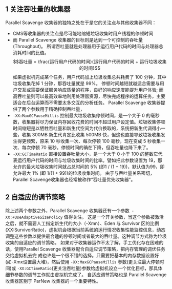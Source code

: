 ## 1 关注吞吐量的收集器
Parallel Scavenge 收集器的独特之处在于是它的关注点与其他收集器不同：
- CMS等收集器的关注点是尽可能地缩短垃圾收集时用户线程的停顿时间
- 而 Parallel Scavenge 收集器的目标则是达到一个可控制的吞吐量(Throughput)。
所谓吞吐量就是处理器用于运行用户代码的时间与处理器总消耗时间的比值。
$$吞吐量 = \frac{运行用户代码的时间}{运行用户代码的时间 + 运行垃圾收集的时间}$$
如果虚拟机完成某个任务，用户代码加上垃圾收集总共耗费了 100 分钟，其中垃圾收集花掉 1 分钟，那吞吐量就是 99%。
停顿时间越短就越适合需要与用户交互或需要保证服务响应质量的程序，良好的响应速度能提升用户体验;
而高吞吐量则可以最高效率地利用处理器资源，尽快完成程序的运算任务，主要适合在后台运算而不需要太多交互的分析任务。
Parallel Scavenge 收集器提供了两个参数用于精确控制吞吐量，
- `-XX:MaxGCPauseMillis` 控制最大垃圾收集停顿时间，是一个大于 0 的毫秒数，收集器将尽力保证内存回收花费的时间不超过用户设定值。垃圾收集停顿时间缩短是以牺牲吞吐量和新生代空间为代价换取的，系统把新生代调得小一些，收集 300MB 新生代肯定比收集 500MB 快，但这也直接导致垃圾收集发生得更频繁，原来 10 秒收集一次、每次停顿 100 毫秒，现在变成 5 秒收集一次、每次停顿 70 毫秒。停顿时间的确在下降，但吞吐量也降下来了。
- `-XX:GCTimeRatio` 直接设置吞吐量大小，是一个大于 0 小于 100 的整数它代表运行用户代码的时间与垃圾收集时间的比率。譬如把此参数设置为 19，那允许的最大垃圾收集时间就占总时间的 5% (即1 / (1 + 19))，默认值为99，即允许最大 1% (即 1/(1 + 99))的垃圾收集时间。
由于与吞吐量关系密切，Parallel Scavenge收集器也经常被称作“吞吐量优先收集器”。
## 2 自适应的调节策略
除上述两个参数之外，Parallel Scavenge 收集器还有一个参数` -XX:+UseAdaptiveSizePolicy` 值得关注。
这是一个开关参数，当这个参数被激活之后，就不需要人工指定新生代的大小（-Xmn）、Eden 与 Survivor 区的比例(XX:SurvivorRatio)，虚拟机会根据当前系统的运行情况收集性能监控信息，动态调整这些参数以提供最合适的停顿时间或者最大的吞吐量。这种调节方式称为垃圾收集的自适应的调节策略。
如果对于收集器运作不太了解，手工优化存在困难的话，使用Parallel Scavenge 收集器配合自适应调节策略，把内存管理的调优任务交给虚拟机去完
成也许是一个很不错的选择。只需要把基本的内存数据设置好(如-Xmx设置最大堆)，然后使用 `-XX:MaxGCPauseMillis` 参数(更关注最大停顿时间)或 
`-XX:GCTimeRatio`(更关注吞吐量)参数给虚拟机设立一个优化目标，那具体细节参数的调节工作就由虚拟机完成了。
自适应调节策略也是 Parallel Scavenge 收集器区别于 ParNew 收集器的一个重要特性。
